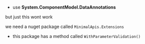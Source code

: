 - use **System.ComponentModel.DataAnnotations**

but just this wont work

we need a nuget package called `MinimalApis.Extensions`
- this package has a method called `WithParameterValidation()`

